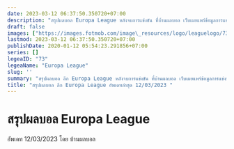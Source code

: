 ```yaml
---
date: 2023-03-12 06:37:50.350720+07:00
description: "สรุปผลบอล Europa League หลังจบการแข่งขัน ที่บ้านผลบอล เว็บเผยแพร่ข้อมูลการแข่งขันฟุตบอลที่เชื่อถือได้ และ อัพเดทไวที่สุด"
draft: false
images: ["https://images.fotmob.com/image\_resources/logo/leaguelogo/73.png"]
lastmod: 2023-03-12 06:37:50.350720+07:00
publishDate: 2020-01-12 05:54:23.291856+07:00
series: []
legeaID: "73"
legeaName: "Europa League"
slug: ''
summary: "สรุปผลบอล ลีก Europa League หลังจบการแข่งขัน ที่บ้านผลบอล เว็บเผยแพร่ข้อมูลการแข่งขันฟุตบอลที่เชื่อถือได้ และ อัพเดทไวที่สุด"
title: "สรุปผลบอล ลีก Europa League อัพเดทล่าสุด 12/03/2023 "
---
```


# สรุปผลบอล Europa League
อัพเดท 12/03/2023 โดย บ้านผลบอล

